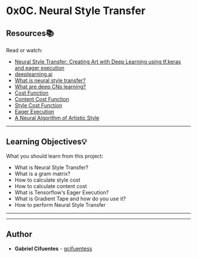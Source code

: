 # 0x0C. Neural Style Transfer

## Resources:books:
Read or watch:
* [Neural Style Transfer: Creating Art with Deep Learning using tf.keras and eager execution](https://intranet.hbtn.io/rltoken/3uVPIuhLuSPIu6quPlauPQ)
* [deeplearning.ai](https://intranet.hbtn.io/rltoken/XswtEP-LJhMpnYgB3EEEiw)
* [What is neural style transfer?](https://intranet.hbtn.io/rltoken/ZFNnNpLBHv5ZdKbXf7fdIw)
* [What are deep CNs learning?](https://intranet.hbtn.io/rltoken/OVmGak7QkAaj3JBmBcDhPg)
* [Cost Function](https://intranet.hbtn.io/rltoken/UV1lJKdcmDzhciQdAsKY6w)
* [Content Cost Function](https://intranet.hbtn.io/rltoken/hxDBnNOZQgRgvTylZebnlw)
* [Style Cost Function](https://intranet.hbtn.io/rltoken/c0z1umZ2fgXlJR_0HgmypQ)
* [Eager Execution](https://intranet.hbtn.io/rltoken/CLb_JKZ6vPme3h5ABL5psA)
* [A Neural Algorithm of Artistic Style](https://intranet.hbtn.io/rltoken/H2xXhybc1JWWtyRzP4hIAA)

---
## Learning Objectives:bulb:
What you should learn from this project:

* What is Neural Style Transfer?
* What is a gram matrix?
* How to calculate style cost
* How to calculate content cost
* What is Tensorflow‘s Eager Execution?
* What is Gradient Tape and how do you use it?
* How to perform Neural Style Transfer

---
---

## Author
* **Gabriel Cifuentes** - [gcifuentess](https://github.com/gcifuentess)